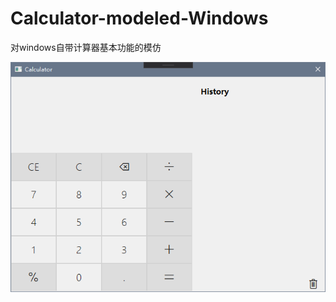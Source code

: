 # Calculator-modeled-Windows
对windows自带计算器基本功能的模仿

![image-20191119001437983](image-20191119001437983.png)
